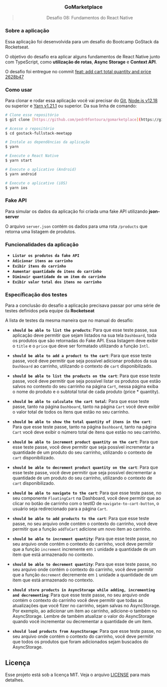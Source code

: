 <h3 align="center">GoMarketplace</h3>
<blockquote align="center">Desafio 08: Fundamentos do React Native</blockquote>

### Sobre a aplicação
Essa aplicação foi desenvolvida para um desafio do Bootcamp GoStack da Rocketseat.

O objetivo do desafio era aplicar alguns fundamentos de React Native junto com TypeScript, como **utilização de rotas**, **Async Storage** e **Context API**.

O desafio foi entregue no commit [feat: add cart total quantity and price 2628b47](https://github.com/pedr0fontoura/gomarketplace/commit/2628b4738ab754acb75b29812223dd39b848c56b)

### Como usar
Para clonar e rodar essa aplicação você vai precisar do [Git](https://git-scm.com), [Node.js v12.18](https://nodejs.org) ou superior e [Yarn v1.21.1](https://yarnpkg.com) ou superior. Da sua linha de comando:
```bash
# Clone esse repositório
$ git clone [https://github.com/pedr0fontoura/gomarketplace](https://github.com/pedr0fontoura/gomarketplace)

# Acesse o repositório
$ cd gostack-fullstack-meetapp

# Instale as dependências da aplicação
$ yarn

# Execute o React Native
$ yarn start

# Execute o aplicativo (Android)
$ yarn android

# Execute o aplicativo (iOS)
$ yarn ios
```

### Fake API
Para simular os dados da aplicação foi criada uma fake API utilizando **json-server**

O arquivo `server.json` contém os dados para uma rota `/products` que retorna uma listagem de produtos.

### Funcionalidades da aplicação
- **`Listar os produtos da fake API`**
- **`Adicionar itens ao carrinho`**
-  **`Exibir itens do carrinho`**
-  **`Aumentar quantidade de itens do carrinho`**
- **`Diminuir quantidade de um item do carrinho`**
- **`Exibir valor total dos itens no carrinho`**

### Específicação dos testes
Para a conclusão do desafio a aplicação precisava passar por uma série de testes definidos pela equipe da **Rocketseat**

A lista de testes da mesma maneira que no manual do desafio:
-   **`should be able to list the products`**: Para que esse teste passe, sua aplicação deve permitir que sejam listados na sua tela  `Dashboard`, toda os produtos que são retornadas do Fake API. Essa listagem deve exibir o  `title`  e o  `price`  que deve ser formatado utilizando a função  `Intl`.

-   **`should be able to add a product to the cart`**: Para que esse teste passe, você deve permitir que seja possível adicionar produtos da sua  `Dashboard`  ao carrinho, utilizando o contexto de  `cart`  disponibilizado.

-   **`should be able to list the products on the cart`**: Para que esse teste passe, você deve permitir que seja possível listar os produtos que estão salvos no contexto do seu carrinho na página  `Cart`, nessa página exiba o nome do produto e o subtotal total de cada produto (price * quantity).

-   **`should be able to calculate the cart total`**: Para que esse teste passe, tanto na página  `Dashboard`, tanto na página  `Cart`  você deve exibir o valor total de todos os itens que estão no seu carrinho.

-   **`should be able to show the total quantity of itens in the cart`**: Para que esse teste passe, tanto na página  `Dashboard`, tanto na página  `Cart`  você deve exibir o número total de itens que estão no seu carrinho.

-   **`should be able to increment product quantity on the cart`**: Para que esse teste passe, você deve permitir que seja possível incrementar a quantidade de um produto do seu carrinho, utilizando o contexto de  `cart`  disponibilizado.

-   **`should be able to decrement product quantity on the cart`**: Para que esse teste passe, você deve permitir que seja possível decrementar a quantidade de um produto do seu carrinho, utilizando o contexto de  `cart`  disponibilizado.

-   **`should be able to navigate to the cart`**: Para que esse teste passe, no seu componente  `FloatingCart`  na Dashboard, você deve permitir que ao clicar no botão de carrinho com o testID de  `navigate-to-cart-button`, o usuário seja redirecionado para a página  `Cart`.

-   **`should be able to add products to the cart`**: Para que esse teste passe, no seu arquivo onde contém o contexto do carrinho, você deve permitir que a função  `addToCart`  adicione um novo item ao carrinho.

-   **`should be able to increment quantity`**: Para que esse teste passe, no seu arquivo onde contém o contexto do carrinho, você deve permitir que a função  `increment`  incremente em  `1`  unidade a quantidade de um item que está armazenado no contexto.

-   **`should be able to decrement quantity`**: Para que esse teste passe, no seu arquivo onde contém o contexto do carrinho, você deve permitir que a função  `decrement`  decremente em  `1`  unidade a quantidade de um item que está armazenado no contexto.

-   **`should store products in AsyncStorage while adding, incrementing and decrementing`**: Para que esse teste passe, no seu arquivo onde contém o contexto do carrinho você deve permitir que todas as atualizações que você fizer no carrinho, sejam salvas no AsyncStorage. Por exemplo, ao adicionar um item ao carrinho, adicione-o também no AsyncStorage. Lembre de também atualizar o valor do AsyncStorage quando você incrementar ou decrementar a quantidade de um item.

-   **`should load products from AsyncStorage`**: Para que esse teste passe, no seu arquivo onde contém o contexto do carrinho, você deve permitir que todos os produtos que foram adicionados sejam buscados do AsyncStorage.

## Licença

Esse projeto está sob a licença MIT. Veja o arquivo [LICENSE](LICENSE) para mais detalhes.

